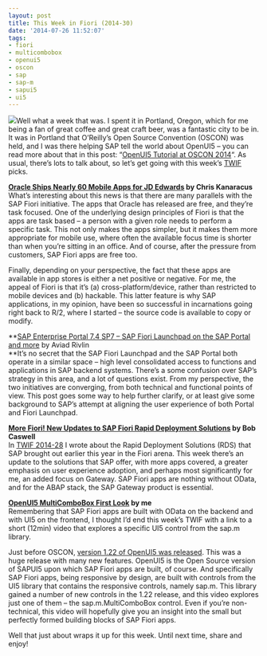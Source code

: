 ```yaml
---
layout: post
title: This Week in Fiori (2014-30)
date: '2014-07-26 11:52:07'
tags:
- fiori
- multicombobox
- openui5
- oscon
- sap
- sap-m
- sapui5
- ui5
---
```



![](https://lh3.googleusercontent.com/-8Hsq77ogdog/U8sByTTcXDI/AAAAAAAAT6c/kJpV3R-Z_cg/w694-h1232-no/20140719_164212.jpg)Well what a week that was. I spent it in Portland, Oregon, which for me being a fan of great coffee and great craft beer, was a fantastic city to be in. It was in Portland that O’Reilly’s Open Source Convention (OSCON) was held, and I was there helping SAP tell the world about OpenUI5 – you can read more about that in this post: “[OpenUI5 Tutorial at OSCON 2014](http://pipetree.com/qmacro/blog/2014/07/openui5-tutorial-at-oscon-2014/)“. As usual, there’s lots to talk about, so let’s get going with this week’s [TWIF](http://pipetree.com/qmacro/blog/category/twif/) picks.

**[Oracle Ships Nearly 60 Mobile Apps for JD Edwards](http://www.computerworld.com/s/article/9249924/Oracle_ships_nearly_60_mobile_apps_for_JD_Edwards) by Chris Kanaracus**  
 What’s interesting about this news is that there are many parallels with the SAP Fiori initiative. The apps that Oracle has released are free, and they’re task focused. One of the underlying design principles of Fiori is that the apps are task based – a person with a given role needs to perform a specific task. This not only makes the apps simpler, but it makes them more appropriate for mobile use, where often the available focus time is shorter than when you’re sitting in an office. And of course, after the pressure from customers, SAP Fiori apps are free too.

Finally, depending on your perspective, the fact that these apps are available in app stores is either a net positive or negative. For me, the appeal of Fiori is that it’s (a) cross-platform/device, rather than restricted to mobile devices and (b) hackable. This latter feature is why SAP applications, in my opinion, have been so successful in incarnations going right back to R/2, where I started – the source code is available to copy or modify.

**[SAP Enterprise Portal 7.4 SP7 – SAP Fiori Launchpad on the SAP Portal and more](http://scn.sap.com/community/enterprise-portal/blog/2014/06/23/sap-enterprise-portal-74-sp7-sap-fiori-design-in-the-sap-enterprise-portal) by Aviad Rivlin  
**It’s no secret that the SAP Fiori Launchpad and the SAP Portal both operate in a similar space – high level consolidated access to functions and applications in SAP backend systems. There’s a some confusion over SAP’s strategy in this area, and a lot of questions exist. From my perspective, the two initiatives are converging, from both technical and functional points of view. This post goes some way to help further clarify, or at least give some background to SAP’s attempt at aligning the user experience of both Portal and Fiori Launchpad.

**[More Fiori! New Updates to SAP Fiori Rapid Deployment Solutions](http://scn.sap.com/community/rapid-deployment/blog/2014/07/23/more-fiori-new-updates-to-sap-fiori-rapid-deployment-solutions) by Bob Caswell**  
 In [TWIF 2014-28](http://pipetree.com/qmacro/blog/2014/07/this-week-in-fiori-2014-28/) I wrote about the Rapid Deployment Solutions (RDS) that SAP brought out earlier this year in the Fiori arena. This week there’s an update to the solutions that SAP offer, with more apps covered, a greater emphasis on user experience adoption, and perhaps most significantly for me, an added focus on Gateway. SAP Fiori apps are nothing without OData, and for the ABAP stack, the SAP Gateway product is essential.

**[OpenUI5 MultiComboBox First Look](https://www.youtube.com/watch?v=0UIyKoiZ-gE) by me**  
 Remembering that SAP Fiori apps are built with OData on the backend and with UI5 on the frontend, I thought I’d end this week’s TWIF with a link to a short (12min) video that explores a specific UI5 control from the sap.m library.

Just before OSCON, [version 1.22 of OpenUI5 was released](http://openui5.tumblr.com/post/91942465212/new-release-openui5-1-22). This was a huge release with many new features. OpenUI5 is the Open Source version of SAPUI5 upon which SAP Fiori apps are built, of course. And specifically SAP Fiori apps, being responsive by design, are built with controls from the UI5 library that contains the responsive controls, namely sap.m. This library gained a number of new controls in the 1.22 release, and this video explores just one of them – the sap.m.MultiComboBox control. Even if you’re non-technical, this video will hopefully give you an insight into the small but perfectly formed building blocks of SAP Fiori apps.

Well that just about wraps it up for this week. Until next time, share and enjoy!


